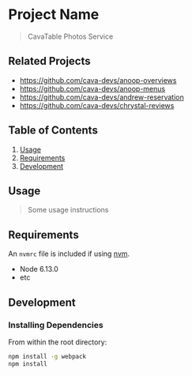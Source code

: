 # Project Name

> CavaTable Photos Service 

## Related Projects

  - https://github.com/cava-devs/anoop-overviews
  - https://github.com/cava-devs/anoop-menus
  - https://github.com/cava-devs/andrew-reservation
  - https://github.com/cava-devs/chrystal-reviews

## Table of Contents

1. [Usage](#Usage)
1. [Requirements](#requirements)
1. [Development](#development)

## Usage

> Some usage instructions

## Requirements

An `nvmrc` file is included if using [nvm](https://github.com/creationix/nvm).

- Node 6.13.0
- etc

## Development

### Installing Dependencies

From within the root directory:

```sh
npm install -g webpack
npm install
```

